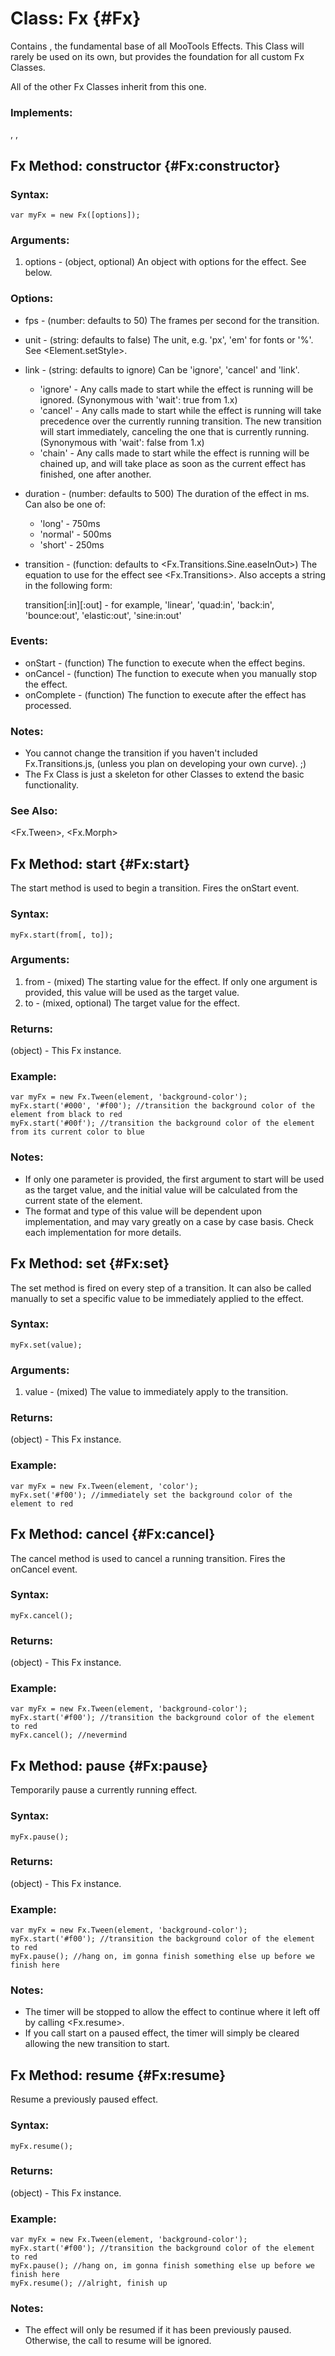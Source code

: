 Class: Fx {#Fx}
===============

Contains <Fx>, the fundamental base of all MooTools Effects. This Class will rarely be used on its own, but provides the foundation for all custom Fx Classes.

All of the other Fx Classes inherit from this one.

### Implements:

<Chain>, <Events>, <Options>



Fx Method: constructor {#Fx:constructor}
----------------------------------------

### Syntax:

	var myFx = new Fx([options]);

### Arguments:

1. options - (object, optional) An object with options for the effect. See below.

### Options:

* fps        - (number: defaults to 50) The frames per second for the transition.
* unit       - (string: defaults to false) The unit, e.g. 'px', 'em' for fonts or '%'. See <Element.setStyle>.
* link       - (string: defaults to ignore) Can be 'ignore', 'cancel' and 'link'.
  * 'ignore' - Any calls made to start while the effect is running will be ignored. (Synonymous with 'wait': true from 1.x)
  * 'cancel' - Any calls made to start while the effect is running will take precedence over the currently running transition. The new transition will start immediately, canceling the one that is currently running. (Synonymous with 'wait': false from 1.x)
  * 'chain'  - Any calls made to start while the effect is running will be chained up, and will take place as soon as the current effect has finished, one after another.
* duration   - (number: defaults to 500) The duration of the effect in ms. Can also be one of:
  * 'long'   - 750ms
  * 'normal' - 500ms
  * 'short'  - 250ms
* transition - (function: defaults to <Fx.Transitions.Sine.easeInOut>) The equation to use for the effect see <Fx.Transitions>. Also accepts a string in the following form:

  transition[:in][:out] - for example, 'linear', 'quad:in', 'back:in', 'bounce:out', 'elastic:out', 'sine:in:out'

### Events:

* onStart - (function) The function to execute when the effect begins.
* onCancel - (function) The function to execute when you manually stop the effect.
* onComplete - (function) The function to execute after the effect has processed.

### Notes:

* You cannot change the transition if you haven't included Fx.Transitions.js, (unless you plan on developing your own curve). ;)
* The Fx Class is just a skeleton for other Classes to extend the basic functionality.

### See Also:

<Fx.Tween>, <Fx.Morph>



Fx Method: start {#Fx:start}
----------------------------

The start method is used to begin a transition.  Fires the onStart event.

### Syntax:

	myFx.start(from[, to]);

### Arguments:

1. from - (mixed) The starting value for the effect. If only one argument is provided, this value will be used as the target value.
2. to   - (mixed, optional) The target value for the effect.

### Returns:

(object) - This Fx instance.

### Example:

	var myFx = new Fx.Tween(element, 'background-color');
	myFx.start('#000', '#f00'); //transition the background color of the element from black to red
	myFx.start('#00f'); //transition the background color of the element from its current color to blue

### Notes:

* If only one parameter is provided, the first argument to start will be used as the target value, and the initial value will be calculated from the current state of the element.
* The format and type of this value will be dependent upon implementation, and may vary greatly on a case by case basis.  Check each implementation for more details.



Fx Method: set {#Fx:set}
------------------------

The set method is fired on every step of a transition.  It can also be called manually to set a specific value to be immediately applied to the effect.

### Syntax:

	myFx.set(value);

### Arguments:

1. value - (mixed) The value to immediately apply to the transition.

### Returns:

(object) - This Fx instance.

### Example:

	var myFx = new Fx.Tween(element, 'color');
	myFx.set('#f00'); //immediately set the background color of the element to red



Fx Method: cancel {#Fx:cancel}
------------------------------

The cancel method is used to cancel a running transition.  Fires the onCancel event.

### Syntax:

	myFx.cancel();

### Returns:

(object) - This Fx instance.

### Example:

	var myFx = new Fx.Tween(element, 'background-color');
	myFx.start('#f00'); //transition the background color of the element to red
	myFx.cancel(); //nevermind



Fx Method: pause {#Fx:pause}
----------------------------

Temporarily pause a currently running effect.

### Syntax:

	myFx.pause();

### Returns:

(object) - This Fx instance.

### Example:

	var myFx = new Fx.Tween(element, 'background-color');
	myFx.start('#f00'); //transition the background color of the element to red
	myFx.pause(); //hang on, im gonna finish something else up before we finish here

### Notes:

* The timer will be stopped to allow the effect to continue where it left off by calling <Fx.resume>.
* If you call start on a paused effect, the timer will simply be cleared allowing the new transition to start.



Fx Method: resume {#Fx:resume}
------------------------------

Resume a previously paused effect.

### Syntax:

	myFx.resume();

### Returns:

(object) - This Fx instance.

### Example:

	var myFx = new Fx.Tween(element, 'background-color');
	myFx.start('#f00'); //transition the background color of the element to red
	myFx.pause(); //hang on, im gonna finish something else up before we finish here
	myFx.resume(); //alright, finish up

### Notes:

* The effect will only be resumed if it has been previously paused.  Otherwise, the call to resume will be ignored.
